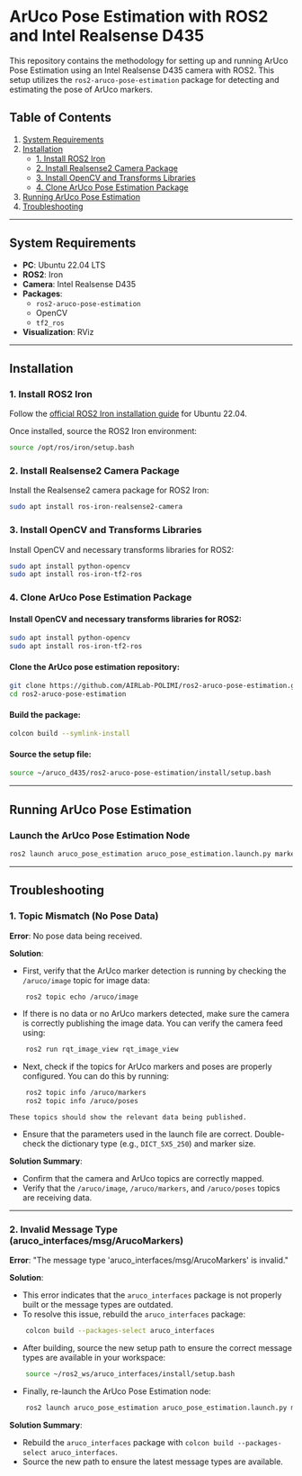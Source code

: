 # ArUco Pose Estimation with ROS2 and Intel Realsense D435

This repository contains the methodology for setting up and running ArUco Pose Estimation using an Intel Realsense D435 camera with ROS2. This setup utilizes the `ros2-aruco-pose-estimation` package for detecting and estimating the pose of ArUco markers.

## Table of Contents
1. [System Requirements](#system-requirements)
2. [Installation](#installation)
    - [1. Install ROS2 Iron](#install-ros2-iron)
    - [2. Install Realsense2 Camera Package](#install-realsense2-camera-package)
    - [3. Install OpenCV and Transforms Libraries](#install-opencv-and-transforms-libraries)
    - [4. Clone ArUco Pose Estimation Package](#clone-aruco-pose-estimation-package)
3. [Running ArUco Pose Estimation](#running-aruco-pose-estimation)
4. [Troubleshooting](#troubleshooting)

---

## System Requirements
- **PC**: Ubuntu 22.04 LTS
- **ROS2**: Iron
- **Camera**: Intel Realsense D435
- **Packages**:
  - `ros2-aruco-pose-estimation`
  - OpenCV
  - `tf2_ros`
- **Visualization**: RViz

---

## Installation

### 1. Install ROS2 Iron
Follow the [official ROS2 Iron installation guide](https://docs.ros.org/en/iron/Installation.html) for Ubuntu 22.04.

Once installed, source the ROS2 Iron environment:
```bash
source /opt/ros/iron/setup.bash
```
### 2. Install Realsense2 Camera Package
Install the Realsense2 camera package for ROS2 Iron:
```bash
sudo apt install ros-iron-realsense2-camera
```
### 3. Install OpenCV and Transforms Libraries
Install OpenCV and necessary transforms libraries for ROS2:
```bash
sudo apt install python-opencv
sudo apt install ros-iron-tf2-ros
```
### 4. Clone ArUco Pose Estimation Package
#### Install OpenCV and necessary transforms libraries for ROS2:
```bash
sudo apt install python-opencv
sudo apt install ros-iron-tf2-ros
```
#### Clone the ArUco pose estimation repository:
```bash
git clone https://github.com/AIRLab-POLIMI/ros2-aruco-pose-estimation.git
cd ros2-aruco-pose-estimation
```
#### Build the package:
```bash
colcon build --symlink-install
```
#### Source the setup file:
```bash
source ~/aruco_d435/ros2-aruco-pose-estimation/install/setup.bash
```
---

## Running ArUco Pose Estimation
### Launch the ArUco Pose Estimation Node
```bash
ros2 launch aruco_pose_estimation aruco_pose_estimation.launch.py marker_size:=0.1 aruco_dictionary_id:=DICT_5X5_250 camera_frame:=camera_link
```
---

## Troubleshooting

### 1. Topic Mismatch (No Pose Data)

**Error**: No pose data being received.

**Solution**:
- First, verify that the ArUco marker detection is running by checking the `/aruco/image` topic for image data:
```bash
    ros2 topic echo /aruco/image
```
- If there is no data or no ArUco markers detected, make sure the camera is correctly publishing the image data. You can verify the camera feed using:
```bash
    ros2 run rqt_image_view rqt_image_view
```
- Next, check if the topics for ArUco markers and poses are properly configured. You can do this by running:
```bash
    ros2 topic info /aruco/markers
    ros2 topic info /aruco/poses
```
    These topics should show the relevant data being published.
- Ensure that the parameters used in the launch file are correct. Double-check the dictionary type (e.g., `DICT_5X5_250`) and marker size.

**Solution Summary**: 
- Confirm that the camera and ArUco topics are correctly mapped.
- Verify that the `/aruco/image`, `/aruco/markers`, and `/aruco/poses` topics are receiving data.

---

### 2. Invalid Message Type (aruco_interfaces/msg/ArucoMarkers)

**Error**: "The message type 'aruco_interfaces/msg/ArucoMarkers' is invalid."

**Solution**:
- This error indicates that the `aruco_interfaces` package is not properly built or the message types are outdated.
- To resolve this issue, rebuild the `aruco_interfaces` package:
```bash
    colcon build --packages-select aruco_interfaces
```
- After building, source the new setup path to ensure the correct message types are available in your workspace:
```bash
    source ~/ros2_ws/aruco_interfaces/install/setup.bash
```
- Finally, re-launch the ArUco Pose Estimation node:
```bash
    ros2 launch aruco_pose_estimation aruco_pose_estimation.launch.py marker_size:=0.1 aruco_dictionary_id:=DICT_5X5_250 camera_frame:=camera_link
```
**Solution Summary**:
- Rebuild the `aruco_interfaces` package with `colcon build --packages-select aruco_interfaces`.
- Source the new path to ensure the latest message types are available.
